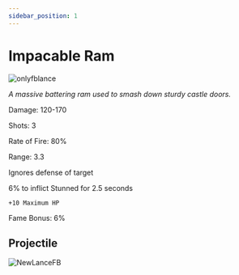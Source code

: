 ```yaml
---
sidebar_position: 1
---
```


# Impacable Ram

![onlyfblance](https://vwiki.valorserver.com/api/item/picture/implacable%20ram)

<i>A massive battering ram used to smash down sturdy castle doors.</i>

Damage: 120-170

Shots: 3

Rate of Fire: 80%

Range: 3.3

Ignores defense of target

6% to inflict Stunned for 2.5 seconds

    +10 Maximum HP

Fame Bonus: 6%

## Projectile

![NewLanceFB](https://i.imgur.com/AZ5HaQp.png)
